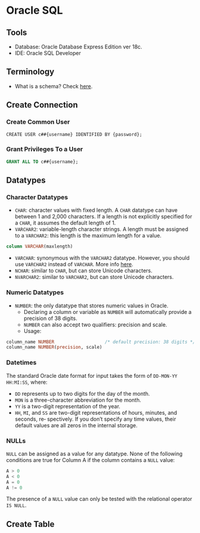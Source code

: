 # Oracle SQL

## Tools
* Database: Oracle Database Express Edition ver 18c.
* IDE: Oracle SQL Developer

## Terminology
* What is a schema? Check [here](https://asktom.oracle.com/pls/asktom/f?p=100:11:0::::P11_QUESTION_ID:6162110256950).

## Create Connection
### Create Common User
```
CREATE USER c##{username} IDENTIFIED BY {password};
```
### Grant Privileges To a User
```sql
GRANT ALL TO c##{username};
```

## Datatypes
### Character Datatypes
* `CHAR`: character values with fixed length. A `CHAR` datatype can have between 1 and 2,000 characters. If a length is not explicitly specified for a `CHAR`, it assumes the default length of 1.
* `VARCHAR2`: variable-length character strings. A length must be assigned to a `VARCHAR2`:  this length is the maximum length
for a value.
```sql
column VARCHAR(maxlength)
```
* `VARCHAR`: synonymous with the `VARCHAR2` datatype. However, you should use `VARCHAR2` instead of `VARCHAR`. More info [here](https://docs.oracle.com/cd/B28359_01/server.111/b28318/datatype.htm#i1835).
* `NCHAR`: similar to `CHAR`, but can store Unicode characters.
* `NVARCHAR2`: similar to `VARCHAR2`, but can store Unicode characters.

### Numeric Datatypes
* `NUMBER`: the only datatype that stores numeric values in Oracle.
  * Declaring a column or variable as `NUMBER` will automatically provide a precision of 38 digits.
  * `NUMBER` can also accept two qualifiers: precision and scale.
  * Usage:
```sql
column_name NUMBER                   /* default precision: 38 digits */
column_name NUMBER(precision, scale)
```

### Datetimes
The standard Oracle date format for input takes the form of `DD-MON-YY HH:MI:SS`, where:
* `DD` represents up to two digits for the day of the month.
* `MON` is a three-character abbreviation for the month.
* `YY` is a two-digit representation of the year.
* `HH`, `MI`, and `SS` are two-digit representations of hours, minutes, and seconds, re‐
spectively.
If you don’t specify any time values, their default values are all zeros in the internal storage.

### NULLs
`NULL` can be assigned as a value for any datatype.
None of the following conditions are true for Column A if the column contains a `NULL` value:
```sql
A > 0
A < 0
A = 0
A != 0
```
The presence of a `NULL` value can only be tested with the relational operator `IS NULL`.

## Create Table
